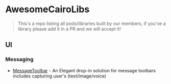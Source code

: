 # AwesomeCairoLibs
> This's a repo listing all pods/libraries built by our members, if you've a library please add it in a PR and we will accept it!


## UI 
### Messaging

* [MessageToolbar](https://github.com/tareksabry1337/MessageToolbar) - An Elegant drop-in solution for message toolbars includes capturing user's (text/image/voice)
